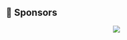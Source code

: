 ## 🌻 Sponsors

<p align="center">
  <a href="https://cdn.jsdelivr.net/gh/phojie/static/sponsors.svg">
    <img src='https://cdn.jsdelivr.net/gh/phojie/static/sponsors.svg'/>
  </a>
</p>
